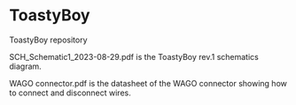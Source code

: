 # ToastyBoy
ToastyBoy repository

SCH_Schematic1_2023-08-29.pdf is the ToastyBoy rev.1 schematics diagram.

WAGO connector.pdf is the datasheet of the WAGO connector showing how to connect and disconnect wires.

